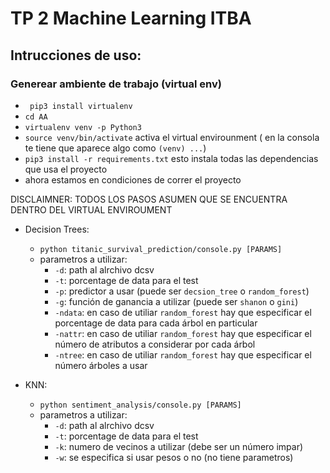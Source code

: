 # TP 2 Machine Learning ITBA

## Intrucciones de uso:
### Generear ambiente de trabajo (virtual env)
- ` pip3 install virtualenv`
- `cd AA`
- `virtualenv venv -p Python3`
- `source venv/bin/activate` activa el virtual envirounment ( en la consola te tiene que aparece algo como `(venv) ...`)
- `pip3 install -r requirements.txt` esto instala todas las dependencias que usa el proyecto
- ahora estamos en condiciones de correr el proyecto

DISCLAIMNER: TODOS LOS PASOS ASUMEN QUE SE ENCUENTRA DENTRO DEL VIRTUAL ENVIROUMENT
* Decision Trees:
  -  `python titanic_survival_prediction/console.py [PARAMS]`
  - parametros a utilizar:
    * `-d`: path al alrchivo dcsv
    * `-t`: porcentage de data para el test
    * `-p`: predictor a usar (puede ser `decsion_tree` o `random_forest`)
    * `-g`: función de ganancia a utilizar (puede ser `shanon` o `gini`)
    * `-ndata`: en caso de utiliar `random_forest` hay que especificar el porcentage de data para cada árbol en particular
    * `-nattr`: en caso de utiliar `random_forest` hay que especificar el número de atributos a considerar por cada árbol
    * `-ntree`: en caso de utiliar `random_forest` hay que especificar el número árboles a usar


* KNN:
  - `python sentiment_analysis/console.py [PARAMS]`
  - parametros a utilizar:
    * `-d`: path al alrchivo dcsv
    * `-t`: porcentage de data para el test
    * `-k`: numero de vecinos a utilizar (debe ser un número impar)
    * `-w`: se especifica si usar pesos o no (no tiene parametros)

    